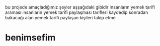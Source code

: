 bu projede amaçladığımız şeyler aşşağıdaki gibidir
insanların yemek tarifi araması
insanların yemek tarifi paylaşması
tarifleri kaydedip sonradan bakacağı alan
yemek tarifi paylaşan kişileri takip etme
# benimsefim

